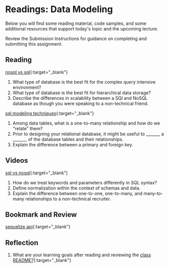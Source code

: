 # Readings: Data Modeling

Below you will find some reading material, code samples, and some additional resources that support today's topic and the upcoming lecture.

Review the Submission Instructions for guidance on completing and submitting this assignment.

## Reading

[nosql vs sql](https://www.thegeekstuff.com/2014/01/sql-vs-nosql-db/?utm_source=tuicool){:target="_blank"}

1. What type of database is the best fit for the complex query intensive environment?
1. What type of database is the best fit for hierarchical data storage?
1. Describe the differences in scalability between a SQl and NoSQL database as though you were speaking to a non-technical friend.

[sql modeling techniques](https://www.essentialsql.com/get-ready-to-learn-sql-7-simplified-data-modeling/){:target="_blank"}

1. Among data tables, what is a one-to-many relationship and how do we "relate" them?
1. Prior to designing your relational database, it might be useful to  _______ a _______ of the database tables and their relationships.
1. Explain the difference between a primary and foreign key.

## Videos

[sql vs nosql](https://www.youtube.com/watch?v=ZS_kXvOeQ5Y){:target="_blank"}

1. How do we treat keywords and parameters differently in SQL syntax?
1. Define normalization within the context of schemas and data.
1. Explain the difference between one-to-one, one-to-many, and many-to-many relationships to a non-technical recruiter.

## Bookmark and Review

[sequelize api](https://sequelize.org/master/){:target="_blank"}

## Reflection

1. What are your learning goals after reading and reviewing the [class README?](./){:target="_blank"}
